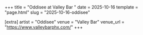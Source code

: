 +++
title = "Oddisee at Valley Bar "
date = 2025-10-16
template = "page.html"
slug = "2025-10-16-oddisee"

[extra]
artist = "Oddisee"
venue = "Valley Bar"
venue_url = "https://www.valleybarphx.com/"
+++
